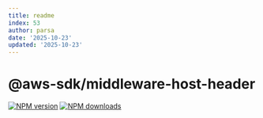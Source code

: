 ```yaml
---
title: readme
index: 53
author: parsa
date: '2025-10-23'
updated: '2025-10-23'
---
```

# @aws-sdk/middleware-host-header

[![NPM version](https://img.shields.io/npm/v/@aws-sdk/middleware-host-header/latest.svg)](https://www.npmjs.com/package/@aws-sdk/middleware-host-header)
[![NPM downloads](https://img.shields.io/npm/dm/@aws-sdk/middleware-host-header.svg)](https://www.npmjs.com/package/@aws-sdk/middleware-host-header)
